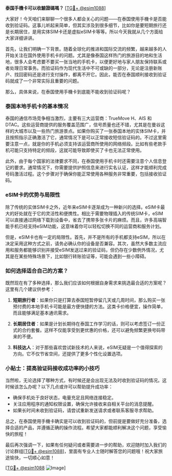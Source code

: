 **泰国手機卡可以收驗證碼嗎？** [[TG💪+ @esim1088](https://t.me/s/esim1088)]

大家好！今天咱们来聊聊一个很多人都会关心的问题——在泰国使用手機卡是否能收到验证码。这事儿听起来简单，但其实涉及到很多细节，比如你是要短期旅行还是长期居住，是用实体SIM卡还是虚拟eSIM卡等等。所以今天我就从几个方面给大家详细讲讲。

首先，让我们明确一下背景。随着全球化的推进和国际交流的频繁，越来越多的人开始关注在国外使用手机卡的问题。尤其是像泰国这样热门的旅游目的地和生活地，很多人会考虑要不要买一张当地的手机卡，以便更好地与家人朋友保持联系或者处理日常事务。而验证码作为现代生活中不可或缺的一部分，无论是注册新账户、找回密码还是进行支付操作，都离不开它。因此，能否在泰国顺利接收到验证码就成了一个非常实际且重要的问题。

那么，具体来说，在泰国使用手機卡到底能不能收到验证码呢？

### 泰国本地手机卡的基本情况

泰国的通信市场竞争相当激烈，主要有三大运营商：TrueMove H、AIS 和 DTAC。这些运营商提供的服务覆盖范围广，信号质量也还不错，尤其是在曼谷这样的大城市以及一些热门旅游景点。如果你购买了一张泰国本地的实体SIM卡，并且按照指示正确激活了它，通常情况下是可以正常接收短信验证码的。不过这里需要注意一点，就是你的手机必须支持该运营商所使用的网络频段。比如有些老款手机可能只支持特定的频段，这就可能导致即使买了卡也无法正常使用。

此外，由于每个国家的法律要求不同，在泰国使用手机卡时还需要注意个人信息登记的要求。通常情况下，你需要提供护照信息来进行实名认证，这样才能顺利完成号码激活过程。这个步骤对于确保你能正常使用各种服务非常重要，包括接收验证码。

### eSIM卡的优势与局限性

除了传统的实体SIM卡之外，近年来eSIM卡逐渐成为一种新兴的选择。eSIM卡最大的好处就在于它的灵活性和便携性。相比于需要物理插入的传统SIM卡，eSIM可以直接通过网络下载到设备中，省去了携带多张卡片的麻烦。而且，许多高端智能手机已经支持eSIM功能，这意味着你可以轻松切换不同的运营商和服务计划。

但是，eSIM卡也有一定的局限性。首先，并不是所有的手机都支持eSIM，所以在决定采用这种方式之前，请务必确认你的设备是否兼容。其次，虽然大多数主流应用和服务都能够识别并接受eSIM发送过来的验证码，但仍存在少数例外情况，尤其是在某些特殊场景下，比如银行转账验证等，可能会遇到一些小障碍。

### 如何选择适合自己的方案？

既然现在有了多种选择，那么我们应该如何根据自身需求来挑选最合适的方案呢？这里有几个建议供参考：

1. **短期旅行者**：如果你只是打算去泰国短暂停留几天或几周时间，那么购买一张预付费的本地手机卡可能是最方便快捷的方法。这类卡价格便宜，操作简单，而且能够满足基本通讯需求。

2. **长期居住者**：如果是计划长期待在泰国工作学习的话，则可以考虑签订一份正式的合约套餐。这样不仅能享受到更优惠的价格，还可以避免频繁更换号码带来的不便。

3. **科技达人**：对于那些喜欢尝试新技术的人来说，eSIM无疑是一个值得探索的方向。它不仅节省空间，还提供了更多个性化设置选项。

### 小贴士：提高验证码接收成功率的小技巧

当然啦，无论选择了哪种方式，有时候还是会出现无法及时收到验证码的情况。这时候该怎么办呢？以下几点或许可以帮助提升成功率：

- 确保手机处于良好状态，电量充足且网络连接稳定。
- 关注应用程序的通知权限设置，确保允许接收来自相关平台的消息提醒。
- 如果长时间未收到验证码，请尝试重新发送请求或者联系客服寻求帮助。

总之，在泰国使用手機卡确实是可以收到验证码的，但前提是要做好充分准备，选择合适的产品，并遵循正确的操作流程。希望大家都能顺利解决这个问题，享受愉快的旅程！

最后再次强调一下，如果有任何疑问或者需要进一步的帮助，欢迎随时加入我们的讨论群组[[TG💪+ @esim1088](https://t.me/s/esim1088)]，里面有专业人士随时解答您的问题哦！祝大家旅途愉快，一切顺心如意！

[[TG💪+ @esim1088](https://t.me/s/esim1088) ![Image](https://i.postimg.cc/4NQfJmqS/Snipaste-2025-05-13-00-14-12.png)]